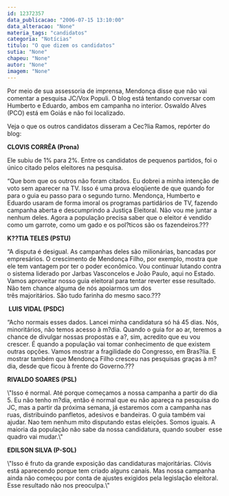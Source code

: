 ```yaml
---
id: 12372357
data_publicacao: "2006-07-15 13:10:00"
data_alteracao: "None"
materia_tags: "candidatos"
categoria: "Notícias"
titulo: "O que dizem os candidatos"
sutia: "None"
chapeu: "None"
autor: "None"
imagem: "None"
---
```

<p><P>Por meio de sua assessoria de imprensa, Mendonça disse que não vai comentar a pesquisa JC/Vox Populi. O blog está tentando conversar com Humberto e Eduardo, ambos em campanha no interior. Oswaldo Alves (PCO) está em Goiás e não foi localizado.</P></p>
<p><P>Veja o que os outros candidatos disseram a Cec?lia Ramos, repórter do blog:</P></p>
<p><P><STRONG>CLOVIS CORRÊA (Prona)</STRONG></P></p>
<p><P>Ele subiu de 1% para 2%. Entre os candidatos de pequenos partidos, foi o único citado pelos eleitores na pesquisa.</P></p>
<p><P>“Que bom que os outros não foram citados. Eu dobrei a minha intenção de voto sem aparecer na TV. Isso é uma prova eloqüente de que quando for para o guia eu passo para o segundo turno. Mendonça, Humberto e Eduardo usaram de forma imoral os programas partidários de TV, fazendo campanha aberta e descumprindo a Justiça Eleitoral. Não vou me juntar a nenhum deles. Agora a população precisa saber que o eleitor é vendido como um garrote, como um gado e os pol?ticos são os fazendeiros.??? </P></p>
<p><P><STRONG>K??TIA TELES (PSTU)</STRONG></P></p>
<p><P>“A disputa é desigual. As campanhas deles são milionárias, bancadas por empresários. O crescimento de Mendonça Filho, por exemplo, mostra que ele tem vantagem por ter o poder econômico. Vou continuar lutando contra o sistema liderado por Jarbas Vasconcelos e João Paulo, aqui no Estado. Vamos aproveitar nosso guia eleitoral para tentar reverter esse resultado. Não tem chance alguma de nós apoiarmos um dos<BR>três majoritários. São tudo farinha do mesmo saco.???</P></p>
<p><P><STRONG>&nbsp;LUIS VIDAL (PSDC)</STRONG></P></p>
<p><P>“Acho normais esses dados. Lancei minha candidatura só há 45 dias. Nós, minoritários, não temos acesso à m?dia. Quando o guia for ao ar, teremos a chance de divulgar nossas propostas e a?, sim, acredito que eu vou crescer. É quando a população vai tomar conhecimento de que existem outras opções. Vamos mostrar a fragilidade do Congresso, em Bras?lia. E mostrar também que Mendonça Filho cresceu nas pesquisas graças à m?dia, desde que ficou à frente do Governo.???<BR><STRONG></STRONG></P></p>
<p><P><STRONG>RIVALDO SOARES (PSL)</STRONG></P></p>
<p><P>\"Isso é normal. Até porque começamos a nossa campanha a partir do dia 5. Eu não tenho m?dia, então é normal que eu não apareça na pesquisa do JC, mas a partir da próxima semana, já estaremos com a campanha nas ruas, distribuindo panfletos, adesivos e bandeiras. O guia também vai ajudar. Nao tem nenhum mito disputando estas eleições. Somos iguais. A maioria da população não sabe da nossa candidatura, quando souber&nbsp; esse quadro vai mudar.\"<BR><STRONG></STRONG></P></p>
<p><P><STRONG>EDILSON SILVA (P-SOL)</STRONG></P></p>
<p><P>\"Isso é fruto da grande exposição das candidaturas majoritárias. Clóvis está aparecendo porque tem criado alguns canais. Mas nossa campanha ainda não começou por conta de ajustes exigidos pela legislação eleitoral. Esse resultado não nos preoculpa.\"</P> </p>
